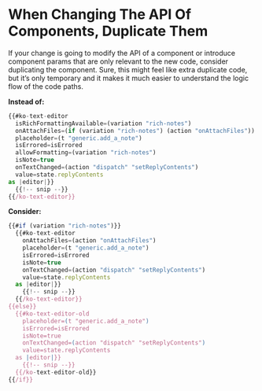 # When Changing The API Of Components, Duplicate Them

If your change is going to modify the API of a component or introduce component params that are only relevant to the new code, consider duplicating the component. Sure, this might feel like extra duplicate code, but it’s only temporary and it makes it much easier to understand the logic flow of the code paths.

**Instead of:**

```js
{{#ko-text-editor
  isRichFormattingAvailable=(variation "rich-notes")
  onAttachFiles=(if (variation "rich-notes") (action "onAttachFiles"))
  placeholder=(t "generic.add_a_note")
  isErrored=isErrored
  allowFormatting=(variation "rich-notes")
  isNote=true
  onTextChanged=(action "dispatch" "setReplyContents")
  value=state.replyContents
as |editor|}}
  {{!-- snip --}}
{{/ko-text-editor}}
```

**Consider:**

```js
{{#if (variation "rich-notes")}}
  {{#ko-text-editor
    onAttachFiles=(action "onAttachFiles")
    placeholder=(t "generic.add_a_note")
    isErrored=isErrored
    isNote=true
    onTextChanged=(action "dispatch" "setReplyContents")
    value=state.replyContents
  as |editor|}}
    {{!-- snip --}}
  {{/ko-text-editor}}
{{else}}
  {{#ko-text-editor-old
    placeholder=(t "generic.add_a_note")
    isErrored=isErrored
    isNote=true
    onTextChanged=(action "dispatch" "setReplyContents")
    value=state.replyContents
  as |editor|}}
    {{!-- snip --}}
  {{/ko-text-editor-old}}
{{/if}}
```



